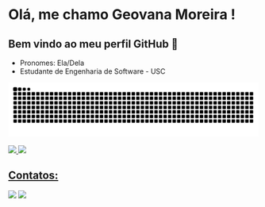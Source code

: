 # Olá, me chamo Geovana Moreira ! 
## Bem vindo ao meu perfil GitHub 👋
<ul>
  <li>Pronomes: Ela/Dela</li>
  <li>Estudante de Engenharia de Software - USC</li>
</ul>

![Snake animation](https://github.com/geovanamoreira/geovanamoreira/blob/output/github-contribution-grid-snake.svg)

<div>
<a href="https://github.com/geovanamoreira">
<img loading="lazy" height="180em" src="https://github-readme-stats.vercel.app/api/top-langs/?username=geovanamoreira&layout=compact&langs_count=7&theme=dracula"/>
<img loading="lazy" height="180em" src="https://github-readme-stats.vercel.app/api?username=geovanamoreira&show_icons=true&theme=dracula&include_all_commits=true&count_private=true"/>

## Contatos:
<div>
<a href = "mailto:geovanamoreira907@gmail.com"><img loading="lazy" src="https://img.shields.io/badge/Gmail-D14836?style=for-the-badge&logo=gmail&logoColor=white" target="_blank"></a>
<a href="https://www.linkedin.com/in/geovana-moreira-0b5243273/" target="_blank"><img loading="lazy" src="https://img.shields.io/badge/-LinkedIn-%230077B5?style=for-the-badge&logo=linkedin&logoColor=white" target="_blank"></a>   
</div>
